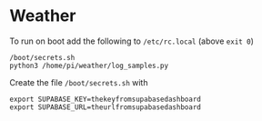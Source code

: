 # Weather

To run on boot add the following to `/etc/rc.local` (above `exit 0`)

```
/boot/secrets.sh
python3 /home/pi/weather/log_samples.py
```

Create the file `/boot/secrets.sh` with

```
export SUPABASE_KEY=thekeyfromsupabasedashboard
export SUPABASE_URL=theurlfromsupabasedashboard
```
